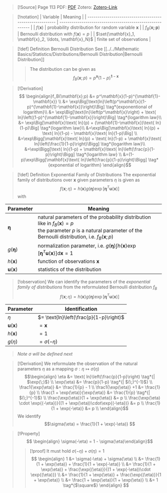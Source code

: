 >[!Source]
>Page 113
>PDF: [PDF](bishop2006.pdf)
>Zotero: [Zotero-Link](zotero://select/items/@bishop2006)

>[!notation]
| Variable                                                 | Meaning                                                   |
| -------------------------------------------------------- | --------------------------------------------------------- |
| $f(\mathbf{x})$     | probability distribution for random variable $\mathbf{x}$ |
| $f_B(\mathbf{x;p})$                                      | Bernoulli distribution with $f(\mathbf{x})=p$ |
| $\set{\mathbf{x}_1, \mathbf{x}_2, \ldots, \mathbf{x}_N}$ | finite set of observations                                  |

>[!def] Definition Bernoulli Distribution
> See [[../../Mathematic Basics/Statistics/Distributions/Bernoulli Distribution|Bernoulli Distribution]]
>>The distribution can be given as
>>$$ f_B(\mathbf{x};p) = p^\mathbf{x}(1-p)^{\mathbf{1}-\mathbf{x}}$$

>[!Derivation]
>$$ \begin{align}f_B(\mathbf{x};p) &= p^\mathbf{x}(1-p)^{\mathbf{1}-\mathbf{x}} \\ 
>								&= \exp\Big[\text{ln}\left(p^\mathbf{x}(1-p)^{\mathbf{1}-\mathbf{x}}\right)\Big] \tag*{exponentional of logarithm}\\ 
>								&= \exp\Big[\text{ln}\left(p^\mathbf{x}\right) + \text{ ln}\left((1-p)^{\mathbf{1}-\mathbf{x}}\right)\Big] \tag*{logarithm law}\\
>								&= \exp\Big[\mathbf{x}\text{ ln}(p) + (\mathbf{1}-\mathbf{x})\text{ ln}(1-p)\Big] \tag*{logarithm law}\\
>								&=\exp\Big[\mathbf{x}\text{ ln}(p) + \text{ ln}(1-p) - \mathbf{x}\text{ ln}(1-p)\Big] \\
>								&=\exp\Bigg[\mathbf{x}\text{ ln}(p) + \text{ ln}(1-p) + \mathbf{x}\text{ ln}\left(\frac{1}{1-p}\right)\Bigg] \tag*{logarithm law}\\
>								&=\exp\Bigg[\text{ ln}(1-p) + \mathbf{x}\text{ ln}\left(\frac{p}{1-p}\right)\Bigg] \tag*{logarithm law} \\
>								&=(1-p)\exp\Bigg[\mathbf{x}\text{ ln}\left(\frac{p}{1-p}\right)\Bigg] \tag*{exponential of logarithm}
>								\end{align}$$

>[!def] Definition Exponential Family of Distributions
>The exponential family of distributions over $\mathbf{x}$ given parameters $\eta$ is given as
>$$f(\mathbf{x}; \eta) = h(\mathbf{x})g(\mathbf{\eta}) \exp\left[\mathbf{\eta}^T \mathbf{u}(\mathbf{x})\right]$$
>with
>
| Parameter                | Meaning                                                                                                                                                                               |
| ------------------------ | ------------------------------------------------------------------------------------------------------------------------------------------------------------------------------------- |
| $\mathbf{\eta}$          | natural parameters of the probability distribution like in $f_B(\mathbf{x}) = p$ <br>the parameter $p$ is a natural parameter of the Bernoulli distribution, i.e. $f_B(\mathbf{x};p)$ |
| $g(\mathbf{\eta})$       | normalization parameter, i.e. $g(\mathbf{\eta})\int h(\mathbf{x}) \exp\left[\mathbf{\eta}^T \mathbf{u}(\mathbf{x})\right] \text{d}\mathbf{x}=1$                                       |
| $h(\mathbf{x})$          | function of observations $\mathbf{x}$                                                                                                                                                 |
| $\mathbf{u}(\mathbf{x})$ | statistics of the distribution                                                                                                                                                                                      |

>[!observation]
> We can identify the parameters of the _exponential family of distributions_ from the reformulated Bernoulli distribution $f_B$
> $$f(\mathbf{x}; \eta) = h(\mathbf{x})g(\mathbf{\eta}) \exp\left[\mathbf{\eta}^T \mathbf{u}(\mathbf{x})\right]$$
>
| Parameter                | Identification                           |
| ------------------------ | ---------------------------------------- |
| $\eta$                   | $= \text{ln}\left(\frac{p}{1-p}\right)$ |
| $\mathbf{u}(\mathbf{x})$ | $= \mathbf{x}$                           |
| $h(\mathbf{x})$          | $= 1$                                    |
| $g(\eta)$                | $= \sigma(-\eta)$                        | 
>
>_Note $\sigma$ will be defined next_

>[!Derivation] 
> We reformulate the observation of the natural parameters $\eta$ as a mapping $\sigma: \eta \mapsto \sigma(\eta)$
> $$\begin{align}
> 	\eta &= \text{ ln}\left(\frac{p}{1-p}\right) \tag*{| $\exp(\;)$} \\
> 	\exp(\eta) &= \frac{p}{1-p} \tag*{| $(\;)^{-1}$} \\
> 	\frac1{\exp(\eta)} &= \frac{1}{p} - 1 \\
> 	\frac1{\exp(\eta)} +1 &= \frac{1}{p} \\
> 	\frac{1 + \exp(\eta)}{\exp(\eta)} &= \frac{1}{p} \tag*{| $(\;)^{-1}$} \\
> 	\frac{\exp(\eta)}{1 + \exp(\eta)} &= p \\
> 	\frac{\exp(\eta) \cdot \exp{(-\eta})}{(1 + \exp(\eta))\cdot\exp{(-\eta})} &= p \\
> 	\frac{1}{1 + \exp(-\eta)} &= p \\
> \end{align}$$
> We identify
> $$\sigma(\eta) = \frac{1}{1 + \exp(-\eta)} $$

>[!Property]
>$$ \begin{align} \sigma(-\eta) = 1 - \sigma(\eta)\end{align}$$
>>[!proof]
>>It must hold $\sigma(-\eta) + \sigma(\eta) =1$
>>$$ \begin{align} 1  &= \sigma(-\eta) + \sigma(\eta)  \\
>>					&=  \frac{1}{1 + \exp(\eta)} + \frac{1}{1 + \exp(-\eta)} \\
>>					&= \frac{1}{1 + \exp(\eta)} + \frac{\exp{(\eta)}}{(1 + \exp(-\eta))\cdot \exp{(\eta)}} \\
>>					&= \frac{1}{1 + \exp(\eta)} + \frac{\exp{(\eta)}}{1 + \exp(\eta)} \\
>>					&= \frac{1 + \exp(\eta)}{1 + \exp(\eta)} \\
>>					&= 1 \tag*{$\square$}
>>					\end{align} $$